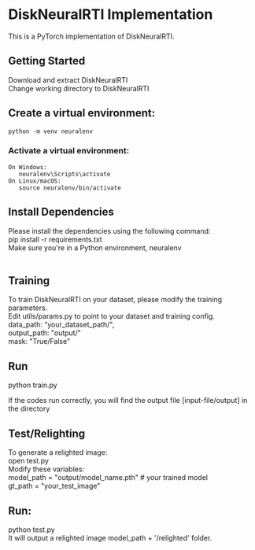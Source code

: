 # DiskNeuralRTI Implementation
This is a PyTorch implementation of DiskNeuralRTI. 

## Getting Started
Download and extract DiskNeuralRTI  
Change working directory to DiskNeuralRTI  
## Create a virtual environment:   
    python -m venv neuralenv  
### Activate a virtual environment:  
    On Windows:  
       neuralenv\Scripts\activate  
    On Linux/macOS:  
       source neuralenv/bin/activate  
## Install Dependencies  
 Please install the dependencies using the following command:  
  pip install -r requirements.txt  
Make sure you're in a Python environment, neuralenv    
<br>
## Training  
To train DiskNeuralRTI on your dataset, please modify the training parameters.  
Edit utils/params.py to point to your dataset and training config.  
    data_path: "your_dataset_path/",  
    output_path: "output/"  
    mask: "True/False"  
## Run   
  python train.py  

If the codes run correctly, you will find the output file [input-file/output] in the directory  

## Test/Relighting  
To generate a relighted image:  
open test.py  
Modify these variables:  
model_path = "output/model_name.pth"  # your trained model  
gt_path = "your_test_image"  

## Run:  
python test.py  
It will output a relighted image model_path + '/relighted' folder.  




